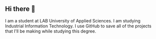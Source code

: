 ## Hi there 👋

I am a student at LAB University of Applied Sciences. I am studying Industrial Information Technology. I use GitHub to save all of the projects that I'll be making while studying this degree.

<!--
**emmilaurila/emmilaurila** is a ✨ _special_ ✨ repository because its `README.md` (this file) appears on your GitHub profile.

Here are some ideas to get you started:

- 🔭 I’m currently working on becoming better at coding.
- 🌱 I’m currently learning Python and Java coding.
- 👯 I’m looking to collaborate on making a Roblox game.
- 🤔 I’m looking for help with everything.
- 💬 Ask me about Roblox.
- 📫 How to reach me: the best way to reach me is on Discord. My username is emb_b
- 😄 Pronouns: she/her
- ⚡ Fun fact: my Roblox username is PvZChamp2000
-->
